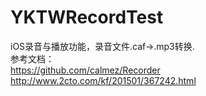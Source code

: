 # YKTWRecordTest
iOS录音与播放功能，录音文件.caf->.mp3转换.<br>
参考文档：
<br>
https://github.com/calmez/Recorder<br>
http://www.2cto.com/kf/201501/367242.html
